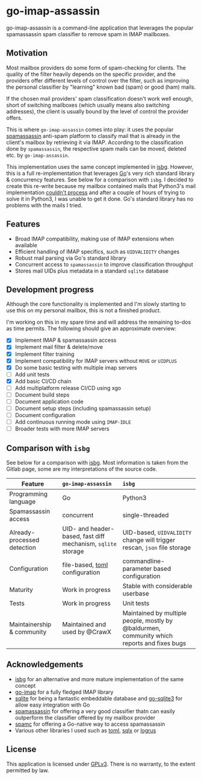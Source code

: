 # go-imap-assassin
go-imap-assassin is a command-line application that leverages the popular spamassassin spam classifier to remove spam in IMAP mailboxes.

## Motivation
Most mailbox providers do some form of spam-checking for clients. The quality of the filter heavily depends on the specific provider, 
and the providers offer different levels of control over the filter, such as improving the personal classifier by "learning" known
bad (spam) or good (ham) mails.

If the chosen mail providers' spam classification doesn't work well enough, short of switching mailboxes (which usually means also switching addresses),
the client is usually bound by the level of control the provider offers.

This is where `go-imap-assassin` comes into play: it uses the popular [spamassassin](https://spamassassin.apache.org) anti-spam platform to classify
mail that is already in the client's mailbox by retrieving it via IMAP. According to the classification done by `spamassassin`, 
the respective spam mails can be moved, deleted etc. by `go-imap-assassin`.

This implementation uses the same concept implemented in [isbg](https://gitlab.com/isbg/isbg). However, this is a full re-implementation that leverages
[Go](https://golang.org)'s very rich standard library & concurrency features. See below for a comparison with `isbg`. I decided to create this
re-write because my mailbox contained mails that Python3's mail implementation [couldn't process](https://gitlab.com/isbg/isbg/-/issues/152) and after
a couple of hours of trying to solve it in Python3, I was unable to get it done. Go's standard library has no problems with the mails I tried.

## Features
* Broad IMAP compatibility, making use of IMAP extensions when available 
* Efficient handling of IMAP specifics, such as `UIDVALIDITY` changes
* Robust mail parsing via Go's standard library
* Concurrent access to `spamassassin` to improve classification throughput
* Stores mail UIDs plus metadata in a standard `sqlite` database

## Development progress
Although the core functionality is implemented and I'm slowly starting to use this on my personal mailbox, this is not a finished product.

I'm working on this in my spare time and will address the remaining to-dos as time permits. The following should give an approximate overview:
- [x] Implement IMAP & spamassassin access
- [x] Implement mail filter & delete/move
- [x] Implement filter training
- [x] Implement compatibility for IMAP servers without `MOVE` or `UIDPLUS`
- [x] Do some basic testing with multiple imap servers
- [ ] Add unit tests
- [x] Add basic CI/CD chain
- [ ] Add multiplatform release CI/CD using xgo
- [ ] Document build steps
- [ ] Document application code
- [ ] Document setup steps (including spamassassin setup)
- [ ] Document configuration
- [ ] Add continuous running mode using `IMAP-IDLE`
- [ ] Broader tests with more IMAP servers

## Comparison with `isbg`
See below for a comparison with [isbg](https://gitlab.com/isbg/isbg). Most information is taken from the Gitlab page, some are my
interpretations of the source code.

| Feature                       | `go-imap-assassin`                                                        | `isbg`                                                                                        |
| -------------                 |:-------------                                                              | :-----                                                                                       |
| Programming language          | Go                                                                        | Python3                                                                                       |
| Spamassassin access           | concurrent                                                                | single-threaded                                                                               |
| Already-processed detection   | UID- and header-based, fast diff mechanism, `sqlite` storage              | UID-based, `UIDVALIDITY` change will trigger rescan, `json` file storage                      |
| Configuration                 | file-based, [toml](https://github.com/toml-lang/toml) configuration       | commandline-parameter based configuration                                                     |
| Maturity                      | Work in progress                                                          | Stable with considerable userbase                                                             |
| Tests                         | Work in progress                                                          | Unit tests                                                                                    |
| Maintainership & community    | Maintained and used by @CrawX                                             | Maintained by multiple people, mostly by @baldurmen, community which reports and fixes bugs   |


## Acknowledgements
* [isbg](https://gitlab.com/isbg/isbg) for an alternative and more mature implementation of the same concept
* [go-imap](https://github.com/emersion/go-imap) for a fully fledged IMAP library
* [sqlite](https://www.sqlite.org) for being a fantastic embeddable database and [go-sqlite3](https://github.com/mattn/go-sqlite3) for allow easy integration with Go
* [spamassassin](https://spamassassin.apache.org) for offering a very good classifier thatn can easily outperform the classifier offered by my mailbox provider
* [spamc](https://github.com/teamwork/spamc) for offering a Go-native way to access spamassassin
* Various other libraries I used such as [toml](https://github.com/BurntSushi/toml), [sqlx](https://github.com/jmoiron/sqlx) or [logrus](https://github.com/sirupsen/logrus)

## License
This application is licensed under [GPLv3](https://www.gnu.org/licenses/gpl-3.0.en.html). There is no warranty, to the extent permitted by law.